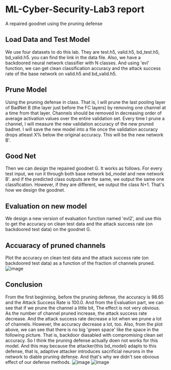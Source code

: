 # ML-Cyber-Security-Lab3 report
A repaired goodnet using the pruning defense

## Load Data and Test Model
We use four datasets to do this lab. They are test.h5, valid.h5, bd_test.h5, bd_valid.h5. you can find the link in the data file. Also, we have a backdoored neural network classifier with N classes. And using 'evl' function, we can get clean classification accuracy and the attack success rate of the base network on valid.h5 and bd_valid.h5.
## Prune Model
Using the pruning defense in class. That is, I will prune the last pooling layer of BadNet B (the layer just before the FC layers) by removing one channel at a time from that layer. Channels should be removed in decreasing order of average activation values over the entire validation set. Every time I prune a channel, I will measure the new validation accuracy of the new pruned badnet. I will save the new model into a file once the validation accuracy drops atleast X% below the original accuracy. This will be the new network B'.
## Good Net
Then we can design the repaired goodnet G. It works as follows. For every test input, we run it through both base network bd_model and new network B'. and if the predicted class outputs are the same, we output the same one classfication. However, if they are different, we output the class N+1. That's how we design the goodnet.
## Evaluation on new model
We design a new version of evaluation function named 'evl2', and use this to get the accuracy on clean test data and the attack success rate (on backdoored test 
data) on the goodnet G.
## Accuaracy of pruned channels 
Plot the accuracy on clean test data and the attack success rate (on backdoored test 
data) as a function of the fraction of channels pruned.
![image](https://user-images.githubusercontent.com/91434745/146216993-3f885e32-c120-4abc-8bb4-fd68ff81bbf3.png)
## Conclusion
From the first beginning, before the pruning defense, the accuracy is 98.65 and the Attack Success Rate is 100.0. And from the Evaluation part, we can see that if we prune the channel a little bit, The effect is not very obvious. As the number of channel pruned increase, the attack success rate decrease. And the attack success rate decrease a lot when we prune a lot of channels. However, the accuracy decrease a lot, too. Also, from the plot above, we can see that there is no big 'green space' like the space in the following picture. That is, backdoor diasabled with compromising clean set accuracy. So I think the pruning defense actually doen not works for this model. And this may because the attacker(this bd_model) adapts to this defense, that is, adaptive attacker introduces sacrificial neurons in the network to diable pruning defense. And that's why we didn't see obvious effect of our defense methods.
![image](https://user-images.githubusercontent.com/91434745/146217034-0adbadbf-b6a7-48e7-95bb-705007728389.png)
![image](https://user-images.githubusercontent.com/91434745/146217049-c2e6ccdf-b39f-4c3e-83a4-bcaa7642a633.png)
